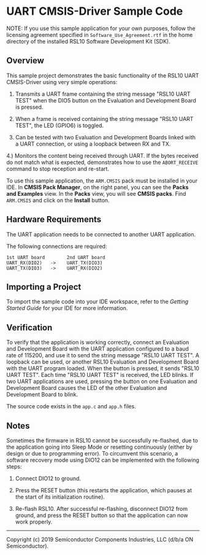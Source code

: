 UART CMSIS-Driver Sample Code
=============================

NOTE: If you use this sample application for your own purposes, follow
      the licensing agreement specified in `Software_Use_Agreement.rtf`
      in the home directory of the installed RSL10 Software Development Kit
      (SDK).

Overview
--------

This sample project demonstrates the basic functionality of the RSL10 
UART CMSIS-Driver using very simple operations:

1)  Transmits a UART frame containing the string message 
    "RSL10 UART TEST" when the DIO5 button on the Evaluation and Development
    Board is pressed.

2)  When a frame is received containing the string message "RSL10 UART TEST", 
    the LED (GPIO6) is toggled.
  
3)  Can be tested with two Evaluation and Development Boards linked with a 
    UART connection, or using a loopback between RX and TX.
    
4.) Monitors the content being received through UART. If the bytes 
    received do not match what is expected, demonstrates how to use 
    the `ABORT_RECEIVE` command to stop reception and re-start. 

To use this sample application, the `ARM.CMSIS` pack must be installed in your 
IDE. In **CMSIS Pack Manager**, on the right panel, you can see the **Packs 
and Examples** view. In the **Packs** view, you will see **CMSIS packs**. Find 
`ARM.CMSIS` and click on the **Install** button.

Hardware Requirements
---------------------
The UART application needs to be connected to another UART application.

The following connections are required:

    1st UART board        2nd UART board
    UART_RX(DIO2)   ->    UART_TX(DIO3)
    UART_TX(DIO3)   ->    UART_RX(DIO2)
  
Importing a Project
-------------------
To import the sample code into your IDE workspace, refer to the 
*Getting Started Guide* for your IDE for more information.
  
Verification
------------
To verify that the application is working correctly, connect an Evaluation and
Development Board with the UART application configured to a baud rate of 
115200, and use it to send the string message "RSL10 UART TEST". A loopback 
can be used, or another RSL10 Evaluation and Development Board with the UART 
program loaded. When the button is pressed, it sends "RSL10 UART TEST". Each 
time "RSL10 UART TEST" is received, the LED blinks. If two UART applications 
are used, pressing the button on one Evaluation and Development Board causes 
the LED of the other  Evaluation and Development Board to blink.
 
The source code exists in the `app.c` and `app.h` files.

Notes
-----
Sometimes the firmware in RSL10 cannot be successfully re-flashed, due to the
application going into Sleep Mode or resetting continuously (either by design 
or due to programming error). To circumvent this scenario, a software recovery
mode using DIO12 can be implemented with the following steps:

1)  Connect DIO12 to ground.

2)  Press the RESET button (this restarts the application, which pauses at the
    start of its initialization routine).

3)  Re-flash RSL10. After successful re-flashing, disconnect DIO12 from
    ground, and press the RESET button so that the application can now work
    properly.

***
Copyright (c) 2019 Semiconductor Components Industries, LLC
(d/b/a ON Semiconductor).
